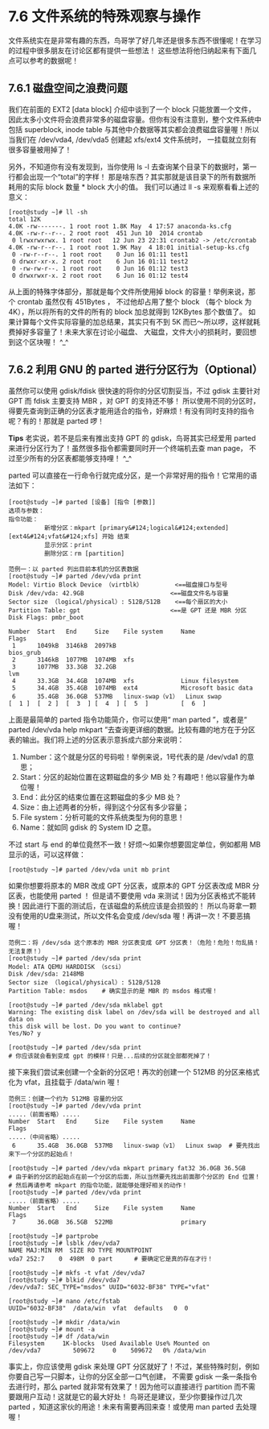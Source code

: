# 7.6 文件系统的特殊观察与操作

文件系统实在是非常有趣的东西，鸟哥学了好几年还是很多东西不很懂呢！在学习的过程中很多朋友在讨论区都有提供一些想法！ 这些想法将他归纳起来有下面几点可以参考的数据呢！

## 7.6.1 磁盘空间之浪费问题

我们在前面的 EXT2 [data block] 介绍中谈到了一个 block 只能放置一个文件， 因此太多小文件将会浪费非常多的磁盘容量。但你有没有注意到，整个文件系统中包括 superblock, inode table 与其他中介数据等其实都会浪费磁盘容量喔！所以当我们在 /dev/vda4, /dev/vda5 创建起 xfs/ext4 文件系统时， 一挂载就立刻有很多容量被用掉了！

另外，不知道你有没有发现到，当你使用 ls -l 去查询某个目录下的数据时，第一行都会出现一个“total”的字样！ 那是啥东西？其实那就是该目录下的所有数据所耗用的实际 block 数量 \* block 大小的值。 我们可以通过 ll -s 来观察看看上述的意义：

```shell
[root@study ~]# ll -sh
total 12K
4.0K -rw-------. 1 root root 1.8K May  4 17:57 anaconda-ks.cfg
4.0K -rw-r--r--. 2 root root  451 Jun 10  2014 crontab
 0 lrwxrwxrwx. 1 root root   12 Jun 23 22:31 crontab2 -> /etc/crontab
4.0K -rw-r--r--. 1 root root 1.9K May  4 18:01 initial-setup-ks.cfg
 0 -rw-r--r--. 1 root root    0 Jun 16 01:11 test1
 0 drwxr-xr-x. 2 root root    6 Jun 16 01:11 test2
 0 -rw-rw-r--. 1 root root    0 Jun 16 01:12 test3
 0 drwxrwxr-x. 2 root root    6 Jun 16 01:12 test4
```

从上面的特殊字体部分，那就是每个文件所使用掉 block 的容量！举例来说，那个 crontab 虽然仅有 451Bytes ， 不过他却占用了整个 block （每个 block 为 4K），所以将所有的文件的所有的 block 加总就得到 12KBytes 那个数值了。 如果计算每个文件实际容量的加总结果，其实只有不到 5K 而已～所以啰，这样就耗费掉好多容量了！未来大家在讨论小磁盘、 大磁盘，文件大小的损耗时，要回想到这个区块喔！ ^\_^

## 7.6.2 利用 GNU 的 parted 进行分区行为（Optional）

虽然你可以使用 gdisk/fdisk 很快速的将你的分区切割妥当，不过 gdisk 主要针对 GPT 而 fdisk 主要支持 MBR ，对 GPT 的支持还不够！ 所以使用不同的分区时，得要先查询到正确的分区表才能用适合的指令，好麻烦！有没有同时支持的指令呢？有的！那就是 parted 啰！



**Tips** 老实说，若不是后来有推出支持 GPT 的 gdisk，鸟哥其实已经爱用 parted 来进行分区行为了！虽然很多指令都需要同时开一个终端机去查 man page， 不过至少所有的分区表都能够支持哩！ ^\_^

parted 可以直接在一行命令行就完成分区，是一个非常好用的指令！它常用的语法如下：

```shell
[root@study ~]# parted [设备] [指令 [参数]]
选项与参数：
指令功能：
          新增分区：mkpart [primary&#124;logical&#124;extended] [ext4&#124;vfat&#124;xfs] 开始 结束
          显示分区：print
          删除分区：rm [partition]

范例一：以 parted 列出目前本机的分区表数据
[root@study ~]# parted /dev/vda print
Model: Virtio Block Device （virtblk）         <==磁盘接口与型号
Disk /dev/vda: 42.9GB                        <==磁盘文件名与容量
Sector size （logical/physical）: 512B/512B    <==每个扇区的大小
Partition Table: gpt                         <==是 GPT 还是 MBR 分区
Disk Flags: pmbr_boot

Number  Start   End     Size    File system     Name                  Flags
 1      1049kB  3146kB  2097kB                                        bios_grub
 2      3146kB  1077MB  1074MB  xfs
 3      1077MB  33.3GB  32.2GB                                        lvm
 4      33.3GB  34.4GB  1074MB  xfs             Linux filesystem
 5      34.4GB  35.4GB  1074MB  ext4            Microsoft basic data
 6      35.4GB  36.0GB  537MB   linux-swap（v1）  Linux swap
[  1 ]  [  2 ]  [  3  ] [  4  ] [  5  ]         [  6  ]
```

上面是最简单的 parted 指令功能简介，你可以使用“ man parted ”，或者是“ parted /dev/vda help mkpart ”去查询更详细的数据。比较有趣的地方在于分区表的输出。我们将上述的分区表示意拆成六部分来说明：

1.  Number：这个就是分区的号码啦！举例来说，1号代表的是 /dev/vda1 的意思；
2.  Start：分区的起始位置在这颗磁盘的多少 MB 处？有趣吧！他以容量作为单位喔！
3.  End：此分区的结束位置在这颗磁盘的多少 MB 处？
4.  Size：由上述两者的分析，得到这个分区有多少容量；
5.  File system：分析可能的文件系统类型为何的意思！
6.  Name：就如同 gdisk 的 System ID 之意。

不过 start 与 end 的单位竟然不一致！好烦～如果你想要固定单位，例如都用 MB 显示的话，可以这样做：

```shell
[root@study ~]# parted /dev/vda unit mb print
```

如果你想要将原本的 MBR 改成 GPT 分区表，或原本的 GPT 分区表改成 MBR 分区表，也能使用 parted ！ 但是请不要使用 vda 来测试！因为分区表格式不能转换！因此进行下面的测试后，在该磁盘的系统应该是会损毁的！ 所以鸟哥拿一颗没有使用的U盘来测试，所以文件名会变成 /dev/sda 喔！再讲一次！不要恶搞喔！

```shell
范例二：将 /dev/sda 这个原本的 MBR 分区表变成 GPT 分区表！（危险！危险！勿乱搞！无法复原！）
[root@study ~]# parted /dev/sda print
Model: ATA QEMU HARDDISK （scsi）
Disk /dev/sda: 2148MB
Sector size （logical/physical）: 512B/512B
Partition Table: msdos    # 确实显示的是 MBR 的 msdos 格式喔！

[root@study ~]# parted /dev/sda mklabel gpt
Warning: The existing disk label on /dev/sda will be destroyed and all data on 
this disk will be lost. Do you want to continue?
Yes/No? y

[root@study ~]# parted /dev/sda print
# 你应该就会看到变成 gpt 的模样！只是...后续的分区就全部都死掉了！
```

接下来我们尝试来创建一个全新的分区吧！再次的创建一个 512MB 的分区来格式化为 vfat，且挂载于 /data/win 喔！

```shell
范例三：创建一个约为 512MB 容量的分区
[root@study ~]# parted /dev/vda print
.....（前面省略）.....
Number  Start   End     Size    File system     Name                  Flags
.....（中间省略）.....
 6      35.4GB  36.0GB  537MB   linux-swap（v1）  Linux swap  # 要先找出来下一个分区的起始点！

[root@study ~]# parted /dev/vda mkpart primary fat32 36.0GB 36.5GB
# 由于新的分区的起始点在前一个分区的后面，所以当然要先找出前面那个分区的 End 位置！
# 然后再请参考 mkpart 的指令功能，就能够处理好相关的动作！
[root@study ~]# parted /dev/vda print
.....（前面省略）.....
Number  Start   End     Size    File system     Name                  Flags
 7      36.0GB  36.5GB  522MB                   primary

[root@study ~]# partprobe
[root@study ~]# lsblk /dev/vda7
NAME MAJ:MIN RM  SIZE RO TYPE MOUNTPOINT
vda7 252:7    0  498M  0 part      # 要确定它是真的存在才行！

[root@study ~]# mkfs -t vfat /dev/vda7
[root@study ~]# blkid /dev/vda7
/dev/vda7: SEC_TYPE="msdos" UUID="6032-BF38" TYPE="vfat"

[root@study ~]# nano /etc/fstab
UUID="6032-BF38"  /data/win  vfat  defaults   0  0

[root@study ~]# mkdir /data/win
[root@study ~]# mount -a
[root@study ~]# df /data/win
Filesystem     1K-blocks  Used Available Use% Mounted on
/dev/vda7         509672     0    509672   0% /data/win
```

事实上，你应该使用 gdisk 来处理 GPT 分区就好了！不过，某些特殊时刻，例如你要自己写一只脚本，让你的分区全部一口气创建， 不需要 gdisk 一条一条指令去进行时，那么 parted 就非常有效果了！因为他可以直接进行 partition 而不需要跟用户互动！这就是它的最大好处！ 鸟哥还是建议，至少你要操作过几次 parted ，知道这家伙的用途！未来有需要再回来查！或使用 man parted 去处理喔！